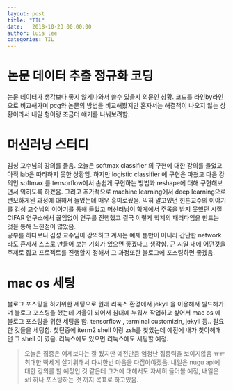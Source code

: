```yaml
---
layout: post
title: "TIL"
date:   2018-10-23 00:00:00
author: luis lee
categories: TIL
---
```

# 논문 데이터 추출 정규화 코딩
논문 데이터가 생각보다 좋지 않게나와서 쓸수 있을지 의문인 상황.
코드를 라인by라인 으로 비교해가며 pcg와 논문의 방법을 비교해봤지만 혼자서는 해결책이 나오지 않는 상황이라서 내일 형이랑 조금더 얘기를 나눠보려함.

# 머신러닝 스터디
김성 교수님의 강의를 들음. 오늘은 softmax classifier 의 구현에 대한 강의를 들었고 아직 lab은 따라하지 못한 상황임. 하지만  logistic classifier 에 구현은 마쳤고 다음 강의인 softmax 를 tensorflow에서 손쉽게 구현하는 방법과 reshape에 대해 구현해보면서 익히도록 하겠음. 그리고 추가적으로 machine learning에서 deep learning으로 변모하게된 과정에 대해서 들었는데 매우 흥미로웠음. 익히 알고있던 힌튼교수의 이야기를 김성 교수님의 이야기를 통해 들었고 머신러닝이 학계에서 주목을 받지 못했던 시절 CIFAR 연구소에서 끊임없이 연구를 진행했고 결국 이렇게 학계의 패러다임을 만드는 것을 통해 느낀점이 많았음.
<br/>
공부를 하다보니 김성 교수님이 강의하고 계시는 예제 뿐만이 아니라 간단한 network라도 혼자서 스스로 만들어 보는 기회가 있으면 좋겠다고 생각함. 근 시일 내에 어떤것을 주제로 잡고 프로젝트를 진행할지 정해서 그 과정또한 블로그에 포스팅하면 좋겠음.
# mac os 세팅
블로그 포스팅을 하기위한 세팅으로 원래 리눅스 환경에서 jekyll 을 이용해서 빌드해가며 블로그 포스팅을 했는데 겨울이 되어서 침대에 누워서 작업하고 싶어서 mac os 에 블로그 포스팅을 위한 세팅을 함. tensorflow , terminal customizin, jekyll 등.. 필요한 것들을 세팅함. 찾던중에 iterm2 shell 이랑 zsh를 찾았는데 예전에 내가 찾아헤매던 그 shell 이 였음. 리눅스에도 있으면 리눅스에도 세팅할 예정.

>오늘은 집중은 어제보다는 잘 됬지만 예전만큼 엄청난 집중력을 보이지않음 ㅠㅠ 최대한 빡세게 살기위해서 다시한번 마음을 다잡아야겠음. 내일은 nugu api에 대한 강의를 할 예정인 것 같은데 그거에 대해서도 자세히 들어볼 예정, 내일은 stl 하나 포스팅하는 것 까지 목표로 하고있음.